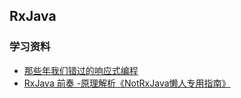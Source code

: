 ## RxJava

### 学习资料

- [那些年我们错过的响应式编程](http://www.devtf.cn/?p=174)
- [RxJava 前奏 -原理解析《NotRxJava懒人专用指南》](http://www.devtf.cn/?p=323)